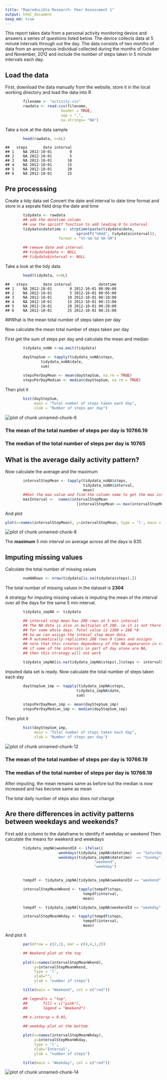 ```yaml
---
title: "Reproducible Research: Peer Assessment 1"
output: html_document
keep_md: true
---
```



This report takes data from a personal activity monitoring device and answers a 
series of questions listed below.  The device collects data at 5 minute intervals through out the day. The data consists of two months of data from an anonymous individual collected during the months of October and November, 2012 and include the number of steps taken in 5 minute intervals each day.


## Load the data

First, download the data manually from the website, store it in the local working directory and load the data into R


```r
        filename <- "activity.csv"
        rawdata <- read.csv(filename,
                         header = TRUE,
                         sep = ",",
                         na.strings= "NA")
```

Take a look at the data sample 


```r
        head(rawdata, n=6L)
```

```
##   steps       date interval
## 1    NA 2012-10-01        0
## 2    NA 2012-10-01        5
## 3    NA 2012-10-01       10
## 4    NA 2012-10-01       15
## 5    NA 2012-10-01       20
## 6    NA 2012-10-01       25
```


## Pre processsing

Create a tidy data set
Convert the date and interval to date time format and store in a seprate field
drop the date and time


```r
        tidydata <- rawdata
        ## add the datetime column
        ## use the sprintf function to add leading 0 to interval
        tidydata$datetime <- strptime(paste(tidydata$date, 
                                sprintf("%04d", tidydata$interval)), 
                        format = "%Y-%m-%d %H %M")
        
        ## remove date and interval
        ## tidydata$date <- NULL
        ## tidydata$interval <- NULL
```
 

Take a look at the tidy data 
        

```r
        head(tidydata, n=6L)
```

```
##   steps       date interval            datetime
## 1    NA 2012-10-01        0 2012-10-01 00:00:00
## 2    NA 2012-10-01        5 2012-10-01 00:05:00
## 3    NA 2012-10-01       10 2012-10-01 00:10:00
## 4    NA 2012-10-01       15 2012-10-01 00:15:00
## 5    NA 2012-10-01       20 2012-10-01 00:20:00
## 6    NA 2012-10-01       25 2012-10-01 00:25:00
```

##What is the mean total number of steps taken per day

Now calculate the mean total number of steps taken per day

First get the sum of steps per day and calculate the mean and median 


```r
        tidydata_noNA <-na.omit(tidydata)

        dayStepSum <- tapply(tidydata_noNA$steps, 
                tidydata_noNA$date, 
                sum)
                
        stepsPerDayMean <- mean(dayStepSum, na.rm = TRUE)
        stepsPerDayMedian <- median(dayStepSum, na.rm = TRUE)
```
        
Then plot it        


```r
        hist(dayStepSum,  
             main = "Total number of steps taken each day", 
             xlab = "Number of steps per day")
```

![plot of chunk unnamed-chunk-6](figure/unnamed-chunk-6-1.png) 

### The mean of the total number of steps per day is 10766.19
### The median of the total number of steps per day is 10765


## What is the average daily activity pattern?

Now calculate the average and the maximum


```r
        intervalStepMean <- tapply(tidydata_noNA$steps, 
                                   tidydata_noNA$interval,
                                   mean)
        ##Get the max value and find the column name to get the max interval
        maxInterval <-  names(intervalStepMean
                                [intervalStepMean == max(intervalStepMean)])
```

And plot 


```r
plot(x=names(intervalStepMean), y=intervalStepMean, type = 'l', main = "Average daily activity pattern", xlab="5 Minutes Interval", ylab = "Average number of steps")
```

![plot of chunk unnamed-chunk-8](figure/unnamed-chunk-8-1.png) 


The **maximum** 5 min interval on average across all the days is 835

## Imputing missing values

Calculate the total number of missing values


```r
        numNARows <- nrow(tidydata[is.na(tidydata$steps),])
```
    
The total number of missing values in the dataset is **2304**


A strategy for imputing missing values is imputing the mean of the interval over all the days for the same 5 min interval. 
    

```r
        tidydata_impNA <- tidydata

        ## interval step mean has 288 rows at 5 min interval
        ## The NA data is also in multiples of 288. ie it is not there 
        ## for some whole days. Total value is 2308 = 288 *8
        ## So we can assign the inteval step mean data.
        ## R automatically replicates 288 rows 8 times and assigns
        ## note that this creates dependency of the NA appearance in raw data
        ## if some of the intervals in part of day alone are NA,
        ## then this strategy will not work

        tidydata_impNA[is.na(tidydata_impNA$steps),]$steps <- intervalStepMean
```

Imputed data set is ready.  Now calculate the total number of steps taken each day



```r
        dayStepSum_imp <- tapply(tidydata_impNA$steps, 
                                tidydata_impNA$date, 
                                sum)
                
        stepsPerDayMean_imp <- mean(dayStepSum_imp)
        stepsPerDayMedian_imp <- median(dayStepSum_imp)
```

Then plot it        


```r
        hist(dayStepSum_imp,  
             main = "Total number of steps taken each day", 
             xlab = "Number of steps per day")
```

![plot of chunk unnamed-chunk-12](figure/unnamed-chunk-12-1.png) 

### The mean of the total number of steps per day is 10766.19
### The median of the total number of steps per day is 10766.19

After imputing, the mean remains same as before but the median is now increased
and has become same as mean

The total daily number of steps also does not change

## Are there differences in activity patterns between weekdays and weekends?

First add a column to the dataframe to identify if weekday or weekend
Then calculate the means for weekend and weekdays


```r
        tidydata_impNA$weekendId <- ifelse((
                        weekdays(tidydata_impNA$datetime)  == "Saturday" | 
                        weekdays(tidydata_impNA$datetime)  == "Sunday"),
                                        "weekend", 
                                        "weekday")

        
        tempdf <- tidydata_impNA[tidydata_impNA$weekendId == "weekend", ]

        intervalStepMeanWkend <- tapply(tempdf$steps,
                                   tempdf$interval,
                                   mean)

        tempdf <- tidydata_impNA[tidydata_impNA$weekendId == "weekday", ]

        intervalStepMeanWkday <- tapply(tempdf$steps,
                                   tempdf$interval,
                                   mean)
```

And plot it



```r
        par(mfrow = c(2,1), mar = c(4,4,1,2))

        ## Weekend plot at the top
        
        plot(x=names(intervalStepMeanWkend), 
             y=intervalStepMeanWkend, 
             type = 'l', 
             xlab="", 
             ylab = "number of steps")

        title(main = "Weekend", col = c("red"))

        ## legend(x = "top",
        ##       fill = c("pink"),
        ##       legend = "Weekend")
        
        ## x.intersp = 0.05,

        ## weekday plot at the bottom

        plot(x=names(intervalStepMeanWkday), 
             y=intervalStepMeanWkday, 
             type = 'l', 
             xlab="Interval", 
             ylab = "number of steps")

        title(main = "Weekday", col = c("red"))
```

![plot of chunk unnamed-chunk-14](figure/unnamed-chunk-14-1.png) 

